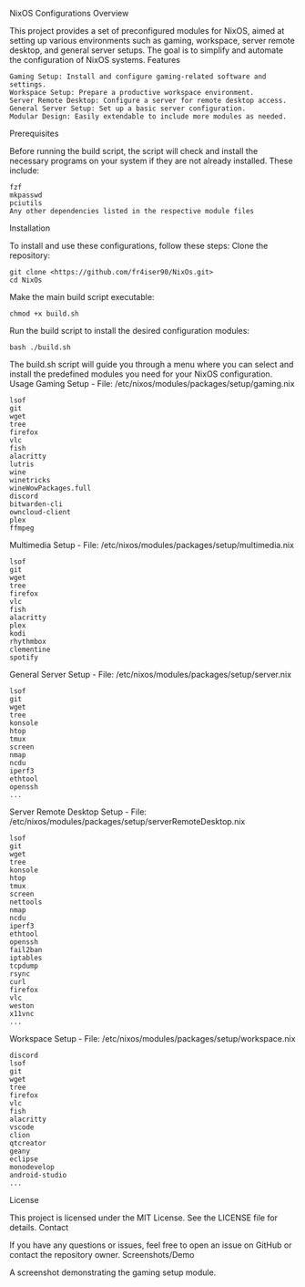 NixOS Configurations
Overview

This project provides a set of preconfigured modules for NixOS, aimed at setting up various environments such as gaming, workspace, server remote desktop, and general server setups. The goal is to simplify and automate the configuration of NixOS systems.
Features

    Gaming Setup: Install and configure gaming-related software and settings.
    Workspace Setup: Prepare a productive workspace environment.
    Server Remote Desktop: Configure a server for remote desktop access.
    General Server Setup: Set up a basic server configuration.
    Modular Design: Easily extendable to include more modules as needed.

Prerequisites

Before running the build script, the script will check and install the necessary programs on your system if they are not already installed. These include:

    fzf
    mkpasswd
    pciutils
    Any other dependencies listed in the respective module files

Installation

To install and use these configurations, follow these steps:
Clone the repository:

    git clone <https://github.com/fr4iser90/NixOs.git>
    cd NixOs

Make the main build script executable:



    chmod +x build.sh

Run the build script to install the desired configuration modules:



    bash ./build.sh

The build.sh script will guide you through a menu where you can select and install the predefined modules you need for your NixOS configuration.
Usage
Gaming Setup - File: /etc/nixos/modules/packages/setup/gaming.nix

    lsof               
    git                
    wget              
    tree   
    firefox
    vlc
    fish
    alacritty            
    lutris
    wine
    winetricks
    wineWowPackages.full
    discord
    bitwarden-cli
    owncloud-client
    plex 
    ffmpeg


Multimedia Setup - File: /etc/nixos/modules/packages/setup/multimedia.nix

    lsof               
    git                
    wget              
    tree   
    firefox
    vlc
    fish
    alacritty            
    plex
    kodi
    rhythmbox
    clementine
    spotify              


General Server Setup - File: /etc/nixos/modules/packages/setup/server.nix

    lsof               
    git                
    wget              
    tree   
    konsole
    htop
    tmux
    screen
    nmap
    ncdu
    iperf3
    ethtool
    openssh
    ...           

Server Remote Desktop Setup - File: /etc/nixos/modules/packages/setup/serverRemoteDesktop.nix

    lsof               
    git                
    wget              
    tree   
    konsole
    htop
    tmux
    screen
    nettools
    nmap
    ncdu
    iperf3
    ethtool
    openssh
    fail2ban
    iptables
    tcpdump
    rsync
    curl
    firefox
    vlc
    weston
    x11vnc
    ...            


Workspace Setup - File: /etc/nixos/modules/packages/setup/workspace.nix

    discord
    lsof
    git
    wget
    tree
    firefox
    vlc
    fish
    alacritty
    vscode
    clion
    qtcreator
    geany
    eclipse
    monodevelop
    android-studio
    ...


License

This project is licensed under the MIT License. See the LICENSE file for details.
Contact

If you have any questions or issues, feel free to open an issue on GitHub or contact the repository owner.
Screenshots/Demo

A screenshot demonstrating the gaming setup module.
